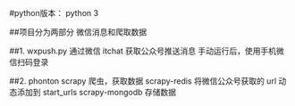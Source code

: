 
#python版本： python 3

##项目分为两部分  微信消息和爬取数据

##1. wxpush.py
通过微信 itchat 获取公众号推送消息
手动运行后，使用手机微信扫码登录

##2. phonton
scrapy 爬虫，获取数据
scrapy-redis 将微信公众号获取的 url 动态添加到 start_urls
scrapy-mongodb 存储数据
